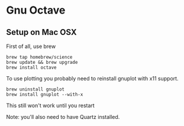 # Gnu Octave 

## Setup on Mac OSX
First of all, use brew

	brew tap homebrew/science
	brew update && brew upgrade
	brew install octave

To use plotting you probably need to reinstall gnuplot with x11 support.

	brew uninstall gnuplot
	brew install gnuplot --with-x

This still won't work until you restart

Note: you'll also need to have Quartz installed.

